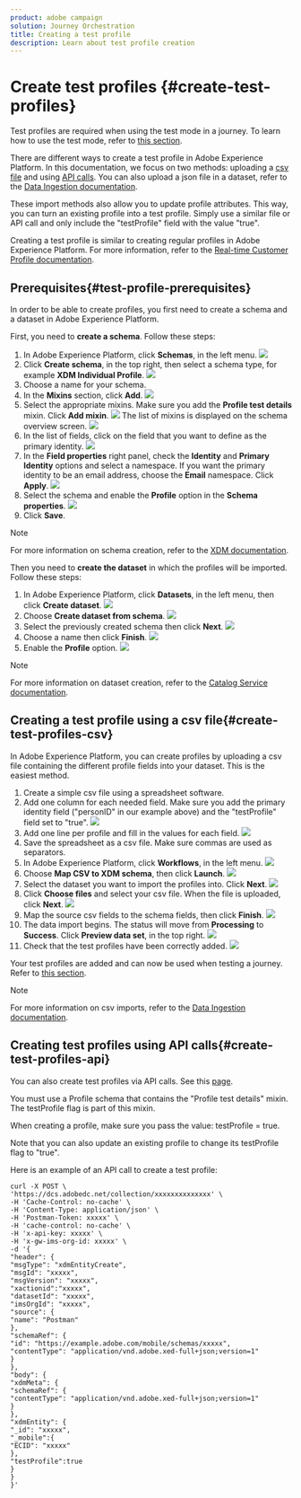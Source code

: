 ```yaml
---
product: adobe campaign
solution: Journey Orchestration
title: Creating a test profile
description: Learn about test profile creation 
---
```


# Create test profiles {#create-test-profiles}

Test profiles are required when using the test mode in a journey. To learn how to use the test mode, refer to [this section](../building-journeys/testing-the-journey.md).

There are different ways to create a test profile in Adobe Experience Platform. In this documentation, we focus on two methods: uploading a [csv file](../building-journeys/creating-test-profiles.md#create-test-profiles-csv) and using [API calls](../building-journeys/creating-test-profiles.md#create-test-profiles-api). You can also upload a json file in a dataset, refer to the [Data Ingestion documentation](https://experienceleague.adobe.com/docs/experience-platform/ingestion/tutorials/ingest-batch-data.html#add-data-to-dataset).

These import methods also allow you to update profile attributes. This way, you can turn an existing profile into a test profile. Simply use a similar file or API call and only include the "testProfile" field with the value "true".

Creating a test profile is similar to creating regular profiles in Adobe Experience Platform. For more information, refer to the [Real-time Customer Profile documentation](https://experienceleague.adobe.com/docs/experience-platform/profile/home.html).

## Prerequisites{#test-profile-prerequisites}

In order to be able to create profiles, you first need to create a schema and a dataset in Adobe Experience Platform.

First, you need to **create a schema**. Follow these steps:

1. In Adobe Experience Platform, click **Schemas**, in the left menu.
    ![](../assets/test-profiles-0.png)
1. Click **Create schema**, in the top right, then select a schema type, for example **XDM Individual Profile**.
    ![](../assets/test-profiles-1.png)
1. Choose a name for your schema.
1. In the **Mixins** section, click **Add**. 
    ![](../assets/test-profiles-1-bis.png)
1. Select the appropriate mixins. Make sure you add the **Profile test details** mixin. Click **Add mixin**.
    ![](../assets/test-profiles-1-ter.png)
    The list of mixins is displayed on the schema overview screen.
    ![](../assets/test-profiles-2.png)
1. In the list of fields, click on the field that you want to define as the primary identity.
    ![](../assets/test-profiles-3.png)
1. In the **Field properties** right panel, check the **Identity** and **Primary Identity** options and select a namespace. If you want the primary identity to be an email address, choose the **Email** namespace. Click **Apply**.
    ![](../assets/test-profiles-4.png)
1. Select the schema and enable the **Profile** option in the **Schema properties**.
    ![](../assets/test-profiles-5.png) 
1. Click **Save**.

>[!NOTE]
>
>For more information on schema creation, refer to the [XDM documentation](https://experienceleague.adobe.com/docs/experience-platform/xdm/ui/resources/schemas.html#prerequisites).

Then you need to **create the dataset** in which the profiles will be imported. Follow these steps:

1. In Adobe Experience Platform, click **Datasets**, in the left menu, then click **Create dataset**.
    ![](../assets/test-profiles-6.png) 
1. Choose **Create dataset from schema**.
    ![](../assets/test-profiles-7.png) 
1. Select the previously created schema then click **Next**.
    ![](../assets/test-profiles-8.png) 
1. Choose a name then click **Finish**.
    ![](../assets/test-profiles-9.png) 
1. Enable the **Profile** option. 
    ![](../assets/test-profiles-10.png) 

>[!NOTE]
>
> For more information on dataset creation, refer to the [Catalog Service documentation](https://experienceleague.adobe.com/docs/experience-platform/catalog/datasets/user-guide.html#getting-started).

## Creating a test profile using a csv file{#create-test-profiles-csv}

In Adobe Experience Platform, you can create profiles by uploading a csv file containing the different profile fields into your dataset. This is the easiest method.

1. Create a simple csv file using a spreadsheet software.
1. Add one column for each needed field. Make sure you add the primary identity field ("personID" in our example above) and the "testProfile" field set to "true". 
    ![](../assets/test-profiles-11.png) 
1. Add one line per profile and fill in the values for each field. 
    ![](../assets/test-profiles-12.png) 
1. Save the spreadsheet as a csv file. Make sure commas are used as separators.
1. In Adobe Experience Platform, click **Workflows**, in the left menu. 
    ![](../assets/test-profiles-14.png) 
1. Choose **Map CSV to XDM schema**, then click **Launch**.
    ![](../assets/test-profiles-16.png) 
1. Select the dataset you want to import the profiles into. Click **Next**.
    ![](../assets/test-profiles-17.png) 
1. Click **Choose files** and select your csv file. When the file is uploaded, click **Next**.
    ![](../assets/test-profiles-18.png) 
1. Map the source csv fields to the schema fields, then click **Finish**.
    ![](../assets/test-profiles-19.png) 
1. The data import begins. The status will move from **Processing** to **Success**. Click **Preview data set**, in the top right.
    ![](../assets/test-profiles-20.png)
1. Check that the test profiles have been correctly added.
    ![](../assets/test-profiles-21.png)

Your test profiles are added and can now be used when testing a journey. Refer to [this section](../building-journeys/testing-the-journey.md).
>[!NOTE]
>
> For more information on csv imports, refer to the [Data Ingestion documentation](https://experienceleague.adobe.com/docs/experience-platform/ingestion/tutorials/map-a-csv-file.html#tutorials).

## Creating test profiles using API calls{#create-test-profiles-api}

You can also create test profiles via API calls. See this [page](https://docs.adobe.com/content/help/en/experience-platform/profile/home.html).

You must use a Profile schema that contains the "Profile test details" mixin. The testProfile flag is part of this mixin.

When creating a profile, make sure you pass the value: testProfile = true.

Note that you can also update an existing profile to change its testProfile flag to "true".

Here is an example of an API call to create a test profile:

```
curl -X POST \
'https://dcs.adobedc.net/collection/xxxxxxxxxxxxxx' \
-H 'Cache-Control: no-cache' \
-H 'Content-Type: application/json' \
-H 'Postman-Token: xxxxx' \
-H 'cache-control: no-cache' \
-H 'x-api-key: xxxxx' \
-H 'x-gw-ims-org-id: xxxxx' \
-d '{
"header": {
"msgType": "xdmEntityCreate",
"msgId": "xxxxx",
"msgVersion": "xxxxx",
"xactionid":"xxxxx",
"datasetId": "xxxxx",
"imsOrgId": "xxxxx",
"source": {
"name": "Postman"
},
"schemaRef": {
"id": "https://example.adobe.com/mobile/schemas/xxxxx",
"contentType": "application/vnd.adobe.xed-full+json;version=1"
}
},
"body": {
"xdmMeta": {
"schemaRef": {
"contentType": "application/vnd.adobe.xed-full+json;version=1"
}
},
"xdmEntity": {
"_id": "xxxxx",
"_mobile":{
"ECID": "xxxxx"
},
"testProfile":true
}
}
}'
```

